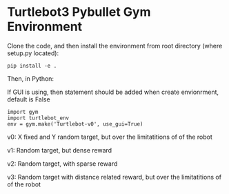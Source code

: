 # Turtlebot3 Pybullet Gym Environment

Clone the code, and then install the environment from root directory (where setup.py located):

```
pip install -e .
```

Then, in Python:

If GUI is using, then statement should be added when create envionrment, default is False

```
import gym 
import turtlebot_env
env = gym.make('Turtlebot-v0', use_gui=True) 
```

v0: X fixed and Y random target, but over the limitatitions of of the robot

v1: Random target, but dense reward

v2: Random target, with sparse reward

v3: Random target with distance related reward, but over the limitatitions of of the robot
